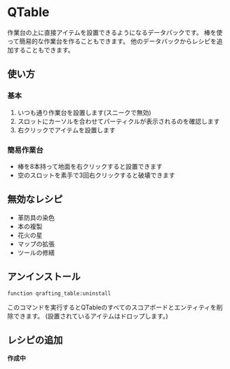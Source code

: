 # QTable
作業台の上に直接アイテムを設置できるようになるデータパックです。
棒を使って簡易的な作業台を作ることもできます。
他のデータパックからレシピを追加することもできます。

## 使い方
### 基本
1. いつも通り作業台を設置します(スニークで無効)
2. スロットにカーソルを合わせてパーティクルが表示されるのを確認します
3. 右クリックでアイテムを設置します

### 簡易作業台
* 棒を8本持って地面を右クリックすると設置できます
* 空のスロットを素手で3回右クリックすると破壊できます

## 無効なレシピ
+ 革防具の染色
+ 本の複製
+ 花火の星
+ マップの拡張
+ ツールの修繕

## アンインストール
```mcfunction
function qrafting_table:uninstall
```
このコマンドを実行するとQTableのすべてのスコアボードとエンティティを削除できます。
(設置されているアイテムはドロップします。)

## レシピの追加
**作成中**
